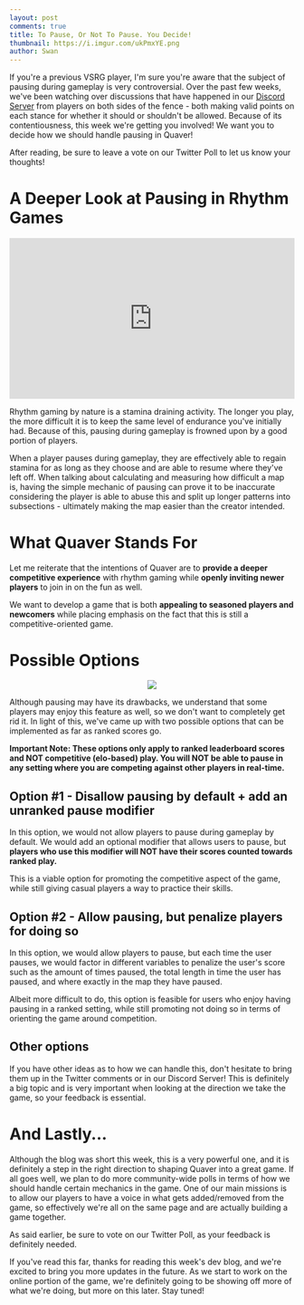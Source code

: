 ```yaml
---
layout: post
comments: true
title: To Pause, Or Not To Pause. You Decide!
thumbnail: https://i.imgur.com/ukPmxYE.png
author: Swan
---
```


If you're a previous VSRG player, I'm sure you're aware that the subject of pausing during gameplay is very controversial. Over the past few weeks, we've been watching over discussions that have happened in our [Discord Server](https://discord.gg/nJa8VFr) from players on both sides of the fence - both making valid points on each stance for whether it should or shouldn't be allowed. Because of its contentiousness, this week we're getting you involved! We want you to decide how we should handle pausing in Quaver!

After reading, be sure to leave a vote on our Twitter Poll to let us know your thoughts!

# A Deeper Look at Pausing in Rhythm Games

<div style="width: 100%; height: 0px; position: relative; padding-bottom: 56.250%;"><iframe src="https://streamable.com/s/vy9gr/eublej" frameborder="0" width="100%" height="100%" allowfullscreen style="width: 100%; height: 100%; position: absolute;"></iframe></div>

Rhythm gaming by nature is a stamina draining activity. The longer you play, the more difficult it is to keep the same level of endurance you've initially had. Because of this, pausing during gameplay is frowned upon by a good portion of players. 

When a player pauses during gameplay, they are effectively able to regain stamina for as long as they choose and are able to resume where they've left off. When talking about calculating and measuring how difficult a map is, having the simple mechanic of pausing can prove it to be inaccurate considering the player is able to abuse this and split up longer patterns into subsections - ultimately making the map easier than the creator intended.

# What Quaver Stands For

Let me reiterate that the intentions of Quaver are to **provide a deeper competitive experience** with rhythm gaming while **openly inviting newer players** to join in on the fun as well. 

We want to develop a game that is both **appealing to seasoned players and newcomers** while placing emphasis on the fact that this is still a competitive-oriented game.

# Possible Options

<p align="center">
  <img src="https://i.imgur.com/9z3krK4.jpg">
</p>

Although pausing may have its drawbacks, we understand that some players may enjoy this feature as well, so we don't want to completely get rid it. In light of this, we've came up with two possible options that can be implemented as far as ranked scores go.

**Important Note: These options only apply to ranked leaderboard scores and NOT competitive (elo-based) play. You will NOT be able to pause in any setting where you are competing against other players in real-time.**

## Option #1 - Disallow pausing by default + add an unranked pause modifier

In this option, we would not allow players to pause during gameplay by default. We would add an optional modifier that allows users to pause, but **players who use this modifier will NOT have their scores counted towards ranked play.** 

This is a viable option for promoting the competitive aspect of the game, while still giving casual players a way to practice their skills.

## Option #2 - Allow pausing, but penalize players for doing so

In this option, we would allow players to pause, but each time the user pauses, we would factor in different variables to penalize the user's score such as the amount of times paused, the total length in time the user has paused, and where exactly in the map they have paused. 

Albeit more difficult to do, this option is feasible for users who enjoy having pausing in a ranked setting, while still promoting not doing so in terms of orienting the game around competition.

## Other options

If you have other ideas as to how we can handle this, don't hesitate to bring them up in the Twitter comments or in our Discord Server! This is definitely a big topic and is very important when looking at the direction we take the game, so your feedback is essential.

# And Lastly...

Although the blog was short this week, this is a very powerful one, and it is definitely a step in the right direction to shaping Quaver into a great game. If all goes well, we plan to do more community-wide polls in terms of how we should handle certain mechanics in the game. One of our main missions is to allow our players to have a voice in what gets added/removed from the game, so effectively we're all on the same page and are actually building a game together. 

As said earlier, be sure to vote on our Twitter Poll, as your feedback is definitely needed. 

If you've read this far, thanks for reading this week's dev blog, and we're excited to bring you more updates in the future. As we start to work on the online portion of the game, we're definitely going to be showing off more of what we're doing, but more on this later. Stay tuned!
